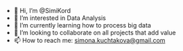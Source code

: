 - 👋 Hi, I’m @SimiKord
- 👀 I’m interested in Data Analysis
- 🌱 I’m currently learning how to process big data
- 💞️ I’m looking to collaborate on all projects that add value
- 📫 How to reach me: simona.kuchtakova@gmail.com


<!---
SimiKord/SimiKord is a ✨ special ✨ repository because its `README.md` (this file) appears on your GitHub profile.
You can click the Preview link to take a look at your changes.
--->
